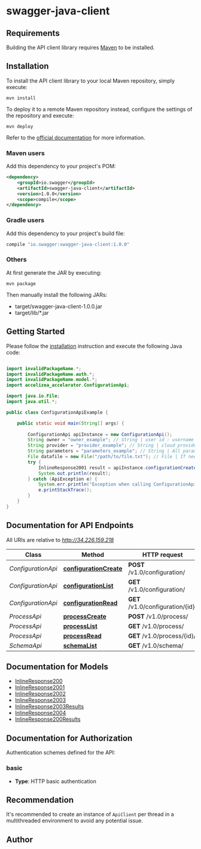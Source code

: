 # swagger-java-client

## Requirements

Building the API client library requires [Maven](https://maven.apache.org/) to be installed.

## Installation

To install the API client library to your local Maven repository, simply execute:

```shell
mvn install
```

To deploy it to a remote Maven repository instead, configure the settings of the repository and execute:

```shell
mvn deploy
```

Refer to the [official documentation](https://maven.apache.org/plugins/maven-deploy-plugin/usage.html) for more information.

### Maven users

Add this dependency to your project's POM:

```xml
<dependency>
    <groupId>io.swagger</groupId>
    <artifactId>swagger-java-client</artifactId>
    <version>1.0.0</version>
    <scope>compile</scope>
</dependency>
```

### Gradle users

Add this dependency to your project's build file:

```groovy
compile "io.swagger:swagger-java-client:1.0.0"
```

### Others

At first generate the JAR by executing:

    mvn package

Then manually install the following JARs:

* target/swagger-java-client-1.0.0.jar
* target/lib/*.jar

## Getting Started

Please follow the [installation](#installation) instruction and execute the following Java code:

```java

import invalidPackageName.*;
import invalidPackageName.auth.*;
import invalidPackageName.model.*;
import accelizea_accelerator.ConfigurationApi;

import java.io.File;
import java.util.*;

public class ConfigurationApiExample {

    public static void main(String[] args) {
        
        ConfigurationApi apiInstance = new ConfigurationApi();
        String owner = "owner_example"; // String | user id : username
        String provider = "provider_example"; // String | cloud provider example : AWS
        String parameters = "parameters_example"; // String | All parameters need for the excution in JSON format : {     \"AcceleratorParam1\":\"value1\",    \"AcceleratorParam2\":\"value2\",    \"AcceleratorParam3\":\"value3\"}
        File datafile = new File("/path/to/file.txt"); // File | If needed, file to be processed by the accelerator.
        try {
            InlineResponse2001 result = apiInstance.configurationCreate(owner, provider, parameters, datafile);
            System.out.println(result);
        } catch (ApiException e) {
            System.err.println("Exception when calling ConfigurationApi#configurationCreate");
            e.printStackTrace();
        }
    }
}

```

## Documentation for API Endpoints

All URIs are relative to *http://34.226.159.218*

Class | Method | HTTP request | Description
------------ | ------------- | ------------- | -------------
*ConfigurationApi* | [**configurationCreate**](docs/ConfigurationApi.md#configurationCreate) | **POST** /v1.0/configuration/ | /v1.0/configuration/
*ConfigurationApi* | [**configurationList**](docs/ConfigurationApi.md#configurationList) | **GET** /v1.0/configuration/ | /v1.0/configuration/
*ConfigurationApi* | [**configurationRead**](docs/ConfigurationApi.md#configurationRead) | **GET** /v1.0/configuration/{id}/ | /v1.0/configuration/{id}/
*ProcessApi* | [**processCreate**](docs/ProcessApi.md#processCreate) | **POST** /v1.0/process/ | /v1.0/process/
*ProcessApi* | [**processList**](docs/ProcessApi.md#processList) | **GET** /v1.0/process/ | /v1.0/process/
*ProcessApi* | [**processRead**](docs/ProcessApi.md#processRead) | **GET** /v1.0/process/{id}/ | /v1.0/process/{id}/
*SchemaApi* | [**schemaList**](docs/SchemaApi.md#schemaList) | **GET** /v1.0/schema/ | /v1.0/schema/


## Documentation for Models

 - [InlineResponse200](docs/InlineResponse200.md)
 - [InlineResponse2001](docs/InlineResponse2001.md)
 - [InlineResponse2002](docs/InlineResponse2002.md)
 - [InlineResponse2003](docs/InlineResponse2003.md)
 - [InlineResponse2003Results](docs/InlineResponse2003Results.md)
 - [InlineResponse2004](docs/InlineResponse2004.md)
 - [InlineResponse200Results](docs/InlineResponse200Results.md)


## Documentation for Authorization

Authentication schemes defined for the API:
### basic

- **Type**: HTTP basic authentication


## Recommendation

It's recommended to create an instance of `ApiClient` per thread in a multithreaded environment to avoid any potential issue.

## Author



